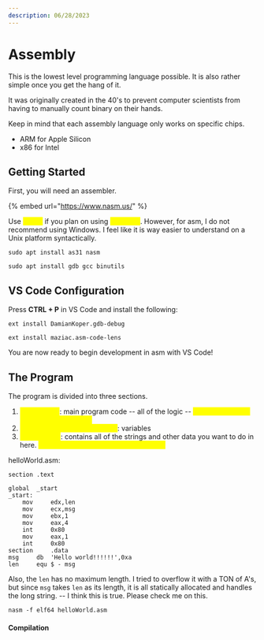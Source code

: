 ```yaml
---
description: 06/28/2023
---
```


# Assembly

This is the lowest level programming language possible. It is also rather simple once you get the hang of it.&#x20;

It was originally created in the 40's to prevent computer scientists from having to manually count binary on their hands.

Keep in mind that each assembly language only works on specific chips.&#x20;

* ARM for Apple Silicon
* x86 for Intel

## Getting Started

First, you will need an assembler.

{% embed url="https://www.nasm.us/" %}

Use <mark style="color:yellow;">masm</mark> if you plan on using <mark style="color:yellow;">Windows</mark>. However, for asm, I do not recommend using Windows. I feel like it is way easier to understand on a Unix platform syntactically.

```
sudo apt install as31 nasm

sudo apt install gdb gcc binutils
```

## VS Code Configuration

Press **CTRL + P** in VS Code and install the following:

```
ext install DamianKoper.gdb-debug

ext install maziac.asm-code-lens
```

You are now ready to begin development in asm with VS Code!

## The Program

The program is divided into three sections.

1. <mark style="color:yellow;">Text section</mark>: main program code -- all of the logic -- <mark style="color:yellow;">How do you want your program to do it?</mark>
2. <mark style="color:yellow;">Block Starting Symbol section</mark>: variables
3. <mark style="color:yellow;">Data section</mark>: contains all of the strings and other data you want to do in here. <mark style="color:yellow;">What do you want your program to do?</mark>

helloWorld.asm:

```
section .text

global  _start
_start:
    mov     edx,len   
    mov     ecx,msg   
    mov     ebx,1   
    mov     eax,4   
    int     0x80   
    mov     eax,1  
    int     0x80   
section     .data
msg     db  'Hello world!!!!!!',0xa  
len     equ $ - msg  
```

Also, the `len` has no maximum length. I tried to overflow it with a TON of A's, but since `msg` takes `len` as its length, it is all statically allocated and handles the long string. -- I think this is true. Please check me on this.

```
nasm -f elf64 helloWorld.asm
```

#### Compilation
